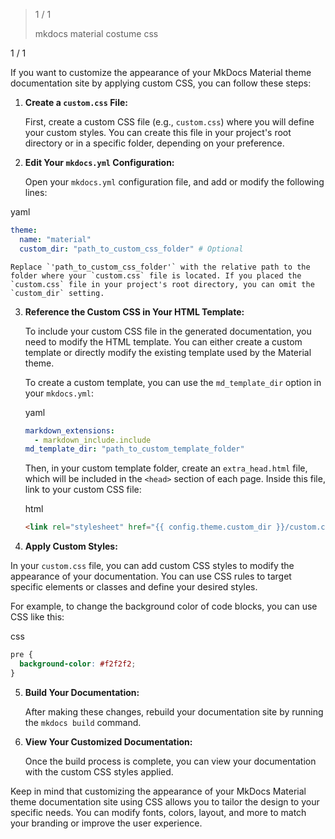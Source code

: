 > 1 / 1
>
> mkdocs material costume css

1 / 1

If you want to customize the appearance of your MkDocs Material theme documentation site by applying custom CSS, you can follow these steps:

1. **Create a `custom.css` File:**

    First, create a custom CSS file (e.g., `custom.css`) where you will define your custom styles. You can create this file in your project's root directory or in a specific folder, depending on your preference.

2. **Edit Your `mkdocs.yml` Configuration:**

    Open your `mkdocs.yml` configuration file, and add or modify the following lines:

yaml

```yaml
theme:
  name: "material"
  custom_dir: "path_to_custom_css_folder" # Optional
```

    Replace `'path_to_custom_css_folder'` with the relative path to the folder where your `custom.css` file is located. If you placed the `custom.css` file in your project's root directory, you can omit the `custom_dir` setting.

3. **Reference the Custom CSS in Your HTML Template:**

    To include your custom CSS file in the generated documentation, you need to modify the HTML template. You can either create a custom template or directly modify the existing template used by the Material theme.

    To create a custom template, you can use the `md_template_dir` option in your `mkdocs.yml`:

    yaml

    ```yaml
    markdown_extensions:
      - markdown_include.include
    md_template_dir: "path_to_custom_template_folder"
    ```

    Then, in your custom template folder, create an `extra_head.html` file, which will be included in the `<head>` section of each page. Inside this file, link to your custom CSS file:

    html

    ```html
    <link rel="stylesheet" href="{{ config.theme.custom_dir }}/custom.css" />
    ```

4. **Apply Custom Styles:**

In your `custom.css` file, you can add custom CSS styles to modify the appearance of your documentation. You can use CSS rules to target specific elements or classes and define your desired styles.

For example, to change the background color of code blocks, you can use CSS like this:

css

```css
pre {
  background-color: #f2f2f2;
}
```

5. **Build Your Documentation:**

    After making these changes, rebuild your documentation site by running the `mkdocs build` command.

6. **View Your Customized Documentation:**

    Once the build process is complete, you can view your documentation with the custom CSS styles applied.

Keep in mind that customizing the appearance of your MkDocs Material theme documentation site using CSS allows you to tailor the design to your specific needs. You can modify fonts, colors, layout, and more to match your branding or improve the user experience.
